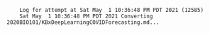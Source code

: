        Log for attempt at Sat May  1 10:36:48 PM PDT 2021 (12585)
        Sat May  1 10:36:48 PM PDT 2021 Converting 2020BIO101/KBxDeepLearningCOVIDForecasting.md...
